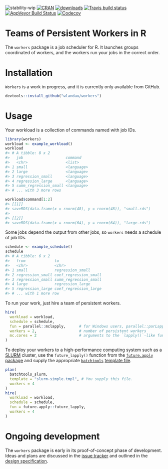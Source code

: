 
<!-- README.md is generated from README.Rmd. Please edit that file -->
![stability-wip](https://img.shields.io/badge/stability-work_in_progress-lightgrey.svg) [![CRAN](http://www.r-pkg.org/badges/version/workers)](http://cran.r-project.org/package=workers) [![downloads](http://cranlogs.r-pkg.org/badges/workers)](http://cran.rstudio.com/package=workers) [![Travis build status](https://travis-ci.org/wlandau/workers.svg?branch=master)](https://travis-ci.org/wlandau/workers) [![AppVeyor Build Status](https://ci.appveyor.com/api/projects/status/github/wlandau/workers?branch=master&svg=true)](https://ci.appveyor.com/project/wlandau/workers) [![Codecov](https://codecov.io/github/wlandau/workers/coverage.svg?branch=master)](https://codecov.io/github/wlandau/workers?branch=master)

Teams of Persistent Workers in R
================================

The `workers` package is a job scheduler for R. It launches groups coordinated of workers, and the workers run your jobs in the correct order.

Installation
============

`Workers` is a work in progress, and it is currently only available from GitHub.

``` r
devtools::install_github("wlandau/workers")
```

Usage
=====

Your workload is a collection of commands named with job IDs.

``` r
library(workers)
workload <- example_workload()
workload
#> # A tibble: 8 x 2
#>   job                   command   
#>   <chr>                 <list>    
#> 1 small                 <language>
#> 2 large                 <language>
#> 3 regression_small      <language>
#> 4 regression_large      <language>
#> 5 summ_regression_small <language>
#> # ... with 3 more rows

workload$command[1:2]
#> [[1]]
#> saveRDS(data.frame(x = rnorm(48), y = rnorm(48)), "small.rds")
#> 
#> [[2]]
#> saveRDS(data.frame(x = rnorm(64), y = rnorm(64)), "large.rds")
```

Some jobs depend the output from other jobs, so `workers` needs a schedule of job IDs.

``` r
schedule <- example_schedule()
schedule
#> # A tibble: 6 x 2
#>   from             to                   
#>   <chr>            <chr>                
#> 1 small            regression_small     
#> 2 regression_small coef_regression_small
#> 3 regression_small summ_regression_small
#> 4 large            regression_large     
#> 5 regression_large coef_regression_large
#> # ... with 1 more row
```

To run your work, just hire a team of persistent workers.

``` r
hire(
  workload = workload,
  schedule = schedule,
  fun = parallel::mclapply,      # for Windows users, parallel::parLapply
  workers = 2,                   # number of persistent workers
  mc.cores = 2                   # arguments to the `lapply()`-like function
)
```

To deploy your workers to a high-performance computing system such as a [SLURM](https://slurm.schedmd.com/) cluster, use the `future_lapply()` function from the [`future.apply` package](https://github.com/HenrikBengtsson/future.apply) and supply the appropriate [`batchtools`](https://github.com/mllg/batchtools) [template file](https://github.com/mllg/batchtools/tree/master/inst/templates).

``` r
plan(
  batchtools_slurm,
  template = "slurm-simple.tmpl", # You supply this file.
  workers = 4
)
hire(
  workload = workload,
  schedule = schedule,
  fun = future.apply::future_lapply,
  workers = 4
)
```

Ongoing development
===================

The `workers` package is early in its proof-of-concept phase of development. Ideas and plans are discussed in the [issue tracker](https://github.com/wlandau/workers/issues) and outlined in the [design specification](https://github.com/wlandau/workers/tree/master/specification).
